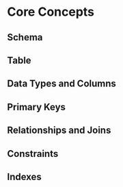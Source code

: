 # Core Concepts

## Schema

## Table

## Data Types and Columns

## Primary Keys

## Relationships and Joins

## Constraints

## Indexes

